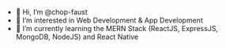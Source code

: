 - 👋 Hi, I’m @chop-faust
- 👀 I’m interested in Web Development & App Development 
- 🌱 I’m currently learning the MERN Stack (ReactJS, ExpressJS, MongoDB, NodeJS) and React Native

<!---
chop-faust/chop-faust is a ✨ special ✨ repository because its `README.md` (this file) appears on your GitHub profile.
You can click the Preview link to take a look at your changes.
--->
